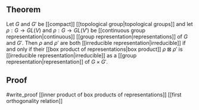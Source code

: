 ## Theorem
Let $G$ and $G'$ be [[compact]] [[topological group|topological groups]] and let $\rho:G\to GL(V)$ and $\rho:G\to GL(V')$ be [[continuous group representation|continuous]] [[group representation|representations]] of $G$ and $G'$. Then $\rho$ and $\rho'$ are both [[irreducible representation|irreducible]] if and only if their [[box product of representations|box product]] $\rho\boxtimes \rho'$ is [[irreducible representation|irreducible]] as a [[group representation|representation]] of $G\times G'$.
## Proof
#write_proof  [[inner product of box products of representations]] [[first orthogonality relation]]
